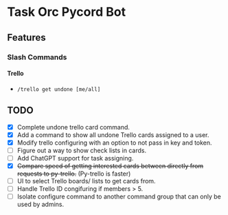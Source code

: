 # Task Orc Pycord Bot

## Features
### Slash Commands
#### Trello
* `/trello get undone [me/all]`

## TODO

- [x] Complete undone trello card command.
- [x] Add a command to show all undone Trello cards assigned to a user.
- [x] Modify trello configuring with an option to not pass in key and token.
- [ ] Figure out a way to show check lists in cards.
- [ ] Add ChatGPT support for task assigning.
- [x] ~~Compare speed of getting interested cards between directly from requests to py-trello.~~ (Py-trello is faster)
- [ ] UI to select Trello boards/ lists to get cards from.
- [ ] Handle Trello ID congifuring if members > 5.
- [ ] Isolate configure command to another command group that can only be used by admins.